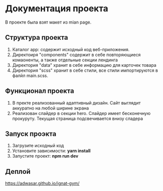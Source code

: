 # Документация проекта

В проекте была взят макет из mian page.

## Структура проекта

1. Каталог app: содержит исходный код веб-приложения.
2. Директоиря "components" содержит в себе повторяющиеся комаоненты, а также отдельные секции лендинга
3. Директория "data" хранит в себе информацию для карточек товара
4. Директория "scss" хранит в себе стили, все стили импортируются в фалйл main.scss.

## Функционал проекта

1. В пректе реализованный адаптивный дизайн. Сайт выглядит аккуратно на любой ширине экрана
2. Реализован слайдер в секции hero. Слайдер имеет бесконечную прокуруту. Текущая страница подсвечивается внизу сладера

## Запуск проэкта
1. Загрузите исходный код
2. Установите зависимости: **yarn install**
3. Запустите проект: **npm run dev**

## Деплой
https://adwasar.github.io/ignat-gym/
